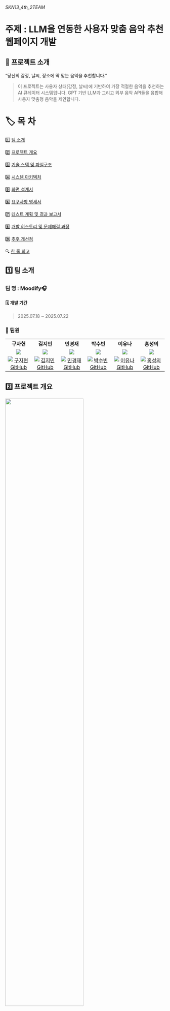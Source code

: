 ###### SKN13_4th_2TEAM
# 주제 : LLM을 연동한 사용자 맞춤 음악 추천 웹페이지 개발


## 📖 프로젝트 소개  

“당신의 감정, 날씨, 장소에 딱 맞는 음악을 추천합니다.”
>이 프로젝트는 사용자 상태(감정, 날씨)에 기반하여 가장 적절한 음악을 추천하는 AI 큐레이터 시스템입니다.
GPT 기반 LLM과 그리고 외부 음악 API들을 융합해 사용자 맞춤형 음악을 제안합니다.


# 🏷️ 목 차
1️⃣ [팀 소개](#1️⃣-팀-소개)

2️⃣ [프로젝트 개요](#2️⃣-프로젝트-개요)

3️⃣ [기술 스택 및 파일구조](#3️⃣-기술-스택)

4️⃣ [시스템 아키텍처](#4️⃣-시스템-아키텍처)

5️⃣ [화면 설계서](#5️⃣-화면-설계서)

6️⃣ [요구사항 명세서](#6️⃣-요구사항-명세서)

7️⃣ [테스트 계획 및 결과 보고서](#7️⃣-테스트-계획-및-결과-보고서)

8️⃣ [개발 히스토리 및 문제해결 과정](#8️⃣-개발-히스토리-및-문제해결-과정) 

9️⃣ [추후 개선점](#9️⃣-추후-개선점)

🔍 [한 줄 회고](#-한-줄-회고) 


## 1️⃣ 팀 소개
### 팀 명 : Moodify🎧
#### 🗓️ 개발 기간
> 2025.07.18 ~ 2025.07.22
### 👥 팀원

<table width="100%">

  <tr>
    <td align=center><b>구자현</b></td>
    <td align=center><b>김지민</b></td>
    <td align=center><b>민경재</b></td>
    <td align=center><b>박수빈</b></td>
    <td align=center><b>이유나</b></td>
    <td align=center><b>홍성의</b></td>
  </tr>
  <tr>
    <td align="center" width="16%">
      <b><img src="https://github.com/user-attachments/assets/a2e78d57-db3e-4204-9d02-fff1ab699124"/></b>
    </td>
    <td align="center" width="16%">
      <b><img src="https://github.com/user-attachments/assets/2624f7cc-db21-436d-bccd-52cede65a3b0"/></b>
    </td>
    <td align="center" width="16%">
      <b><img src="https://github.com/user-attachments/assets/2e42b141-fff2-4d56-8c44-7b00756fd814"/></b>
    </td>
    <td align="center" width="16%">
      <b><img src="https://github.com/user-attachments/assets/cc1f39e6-3496-433e-a24b-5322a69ad41d"/></b>
    <td align="center" width="16%">
      <b><img src="https://github.com/user-attachments/assets/c69f9919-6ed2-4036-b24f-bdcca4121e7d"/></b>
    <td align="center" width="16%">
      <b><img src="https://github.com/user-attachments/assets/fd9a233e-ae7e-4d89-90b6-49ba7d690bd5"/></b>
    </td>
  </tr>
  <tr>
    <td align="center" width="16%">
      <a href="https://github.com/Koojh99">
        <img src="https://img.shields.io/badge/GitHub-Koojh99-C7CDE5?logo=github" alt="구자현 GitHub"/>
      </a>
    </td>
    <td align="center" width="16%">
      <a href="https://github.com/Gogimin">
        <img src="https://img.shields.io/badge/GitHub-Gogimin-FAC8D1?logo=github" alt="김지민 GitHub"/>
      </a>
    </td>
    <td align="center" width="16%">
      <a href="https://github.com/rudwo524">
        <img src="https://img.shields.io/badge/GitHub-rudwo524-FECC99?logo=github" alt="민경재 GitHub"/>
      </a>
    </td>
    <td align="center" width="16%">
      <a href="https://github.com/subin0821">
        <img src="https://img.shields.io/badge/GitHub-subin0821-FFF2A3?logo=github" alt="박수빈 GitHub"/>
      </a>
    </td>
    <td align="center" width="16%">
      <a href="https://github.com/yunawawa">
       <img src="https://img.shields.io/badge/GitHub-yunawawa-EFE1F8?logo=github" alt="이유나 GitHub"/>
      </a>
    </td>
    <td align="center" width="16%">
      <a href="https://github.com/seonguihong">
        <img src="https://img.shields.io/badge/GitHub-seonguihong-BAD7E7?logo=github" alt="홍성의 GitHub"/>
      </a>
    </td>
  </tr>
</table>

## 2️⃣ 프로젝트 개요

<img src="./images/주제배경.png" width="70%" />

### ⭐ 프로젝트 필요성

**1. 감정 기반 음악 추천에 대한 수요 증가** <br>
현대 사용자들은 단순한 장르나 인기 순위보다 자신의 감정 상태에 어울리는 음악을 찾고자 합니다.<br>
특히, 스트레스 해소, 집중력 향상, 위로, 활력 증진 등의 목적을 가진 사용자들에게는 심리적 맥락에 맞는 음악 추천이 더욱 중요해지고 있습니다.

>❝ 나의 기분에 맞는 노래를 추천해주는 서비스는 없을까? ❞
❝ 지금 이 순간에 딱 맞는 음악이 듣고 싶어. ❞

**2. 기존 음악 추천의 한계**

| 기존 방식         | 한계점                                                       |
|------------------|-------------------------------------------------------------|
| 협업 필터링 기반    | 과거 청취 이력에 의존, 감정이나 현재 상황 같은 맥락 정보를 반영하기 어려움        |
| 장르 중심 추천      | 상황(예: 날씨, 위치, 기분) 등 외부 요인을 고려하지 못함                          |
| 무작위 큐레이션     | 추천 신뢰도가 낮아 사용자 만족도와 몰입도가 떨어질 수 있음                        |
<br>

**3. 정서적/환경적 맥락 인식의 필요성**
<br>
  음악은 사용자 감정과 밀접하게 연결된 콘텐츠입니다.<br>
   하지만 현재 대부분의 플랫폼은 정서적 맥락(예: 우울함, 설렘, 혼자 있는 시간)이나 환경적 요인(날씨, 위치 등)을 고려하지 않고 있습니다.

>본 프로젝트는 이러한 정서적 공감 기반 추천을 통해 사용자 경험(UX)을 한층 향상시키고자 합니다.
<br>

**4. 생성형 AI 기술을 활용한 차별화된 접근**
<br>
 최근 GPT 기반 생성형 AI는 사용자의 상태를 정밀하게 분석하고 자연스러운 언어로 추천 이유를 설명할 수 있습니다.

>본 프로젝트는 GPT와 결합하여 단순한 추천을 넘어 "이 음악이 당신에게 어울리는 이유"까지 설명하는 추천 시스템을 구현합니다.
<br>

### 🎯 프로젝트 목표

| 목표 항목             | 설명                                                              |
|----------------------|-------------------------------------------------------------------|
| 감정/날씨/위치 해석      | 사용자 입력을 기반으로 정서적·환경적 맥락을 LLM이 해석하도록 설계             |
| LLM 응답 생성           | 유사 곡 정보를 바탕으로 GPT가 자연어로 곡 추천과 설명을 생성                  |
| 감정 태그 자동화         | Last.fm 및 LLM을 활용해 곡별 감정 태그를 자동 수집 및 보완                   |
| 미리듣기 링크 연결        | Spotify/YouTube API를 이용해 실제 재생 가능한 트랙 링크 제공                 |



<hr>

## 3️⃣ 기술 스택 및 파일 구조
| 항목                | 내용 |
|---------------------|------|
| **Frontend**        |![HTML](https://img.shields.io/badge/-HTML5-E34F26?logo=html5&logoColor=white) ![JavaScript](https://img.shields.io/badge/-JavaScript-F7DF1E?logo=javascript&logoColor=black)  ![CSS](https://img.shields.io/badge/CSS-1572B6?&logo=css3&logoColor=white)|
| **Backend**         |![Django](https://img.shields.io/badge/-Django-092E20?logo=django&logoColor=white) ![Bootstrap](https://img.shields.io/badge/-Bootstrap-7952B3?logo=bootstrap&logoColor=white)|
| **Language**        | ![Python](https://img.shields.io/badge/-Python-3776AB?logo=python&logoColor=white) |
| **Development**     | ![VS Code](https://img.shields.io/badge/-VS%20Code-007ACC?logo=visual-studio-code&logoColor=white) |
| **Crawler**         | ![BeautifulSoup](https://img.shields.io/badge/-BeautifulSoup-4B8BBE?logo=python&logoColor=white) ![Selenium](https://img.shields.io/badge/-Selenium-43B02A?logo=selenium&logoColor=white) |
| **Embedding**       |![openai](https://img.shields.io/badge/-openai-412991?logo=openai&logoColor=white)|
| **LLM Model**       | ![gpt-4.1](https://img.shields.io/badge/gpt--4o--mini-4B91FF?logo=openai&logoColor=white) |
| **server**          | ![AWS EC2](https://img.shields.io/badge/AWS%20EC2-232F3E?logo=amazonaws&logoColor=white) ![Gunicorn](https://img.shields.io/badge/Gunicorn-499848?logo=gunicorn&logoColor=white) ![Nginx](https://img.shields.io/badge/Nginx-009639?logo=nginx&logoColor=white) |
| **Collaboration Tool** | ![Git](https://img.shields.io/badge/Git-F05032?logo=git&logoColor=white) ![Notion](https://img.shields.io/badge/Notion-000000?logo=notion&logoColor=white) |
| **API 활용** | ![OpenWeather](https://img.shields.io/badge/OpenWeather_API-FF9900?&logoColor=white) |

## 📁 프로젝트 폴더 구조

```
SKN13_4th_2team:
├─.ipynb_checkpoints
├─accounts
├─bot
├─chatbot
├─faq
├─forum
├─home
├─images
├─locale
├─media
├─music_project
├─mypage
├─scripts
├─search
├─static
└─templates

```


<hr>

## 4️⃣ 시스템 아키텍처

<img src="./images/시스템 아키텍쳐.jpeg" width="100%" />

### 1. 개발 및 배포
소스코드는 GitHub에 관리되며, 코드 푸시 시 GitHub Actions를 통해 자동으로 AWS EC2 서버에 배포됩니다. 이를 통해 지속적인 통합 및 배포(CI/CD) 파이프라인을 구성하여 안정적인 운영 환경을 유지합니다.

### 2. 서버 인프라
애플리케이션 서버는 Amazon EC2 인스턴스에서 실행되며, 요청 처리 성격에 따라 다음 두 가지 서버 게이트웨이를 사용합니다:

- Gunicorn: 일반 HTTP 요청(WGI 기반) 처리 담당

- Daphne: WebSocket 기반 실시간 통신(ASGI 기반) 처리 담당

이들 서버는 Nginx 리버스 프록시를 통해 트래픽을 분산 처리하며, 정적 파일 처리와 보안 강화를 수행합니다.

### 3. 백엔드

백엔드는 Python 기반 Django 프레임워크로 구현되어 있으며, 사용자 인증/관리, 추천 시스템 로직, 실시간 채팅 처리를 담당합니다.
데이터베이스는 SQLite를 사용 중이나, 향후 운영환경에서는 MySQL 또는 PostgreSQL로 전환이 권장됩니다.

### 4. 외부 API 연동
사용자의 입력과 환경 정보에 따라 다음과 같은 외부 API들을 실시간으로 호출하여 음악을 추천합니다:

- 🎧 Spotify API (Spotipy 라이브러리 사용): 음악 검색 및 앨범/트랙 정보 수집

- 🎵 Last.fm API: 음악 관련 메타데이터 분석 및 유사 아티스트 추천

- ☀️ OpenWeather API: 현재 위치 기반 날씨 정보 수집

- 🤖 OpenAI API: 사용자 메시지를 분석하여 자연어 기반 추천 응답 생성

### 5. LLM 연동
OpenAI API를 통해 GPT 기반 모델을 호출하여, 사용자 입력을 바탕으로 자연어 응답을 생성합니다.

<hr>

## 5️⃣ 화면 설계서

<img src="./images/Slide1.png" width="100%" />
<img src="./images/Slide2.jpg" width="100%" />
<img src="./images/Slide3.jpg" width="100%" />
<img src="./images/Slide4.jpg" width="100%" />
<img src="./images/Slide5.jpg" width="100%" />
<img src="./images/Slide6.jpg" width="100%" />
<img src="./images/Slide7.jpg" width="100%" />
<img src="./images/Slide8.jpg" width="100%" />
<img src="./images/Slide9.jpg" width="100%" />

<hr>

## 6️⃣ 요구사항 명세서

### 🎧 **Moodify 기능 요구사항 (Functional Requirements)**

| 번호   | 기능명         | 설명                                               | 중요도 |
| ---- | ----------- | ------------------------------------------------ | --- |
| F-01 | 감정 입력 기능    | 사용자 감정을 자유롭게 텍스트로 입력하거나 사전 정의된 감정 선택지를 제공        | ★★★ |
| F-02 | 날씨 정보 수집    | 현재 위치의 날씨를 OpenWeather API로 자동 수집 (맑음/흐림/비/눈 등)  | ★★★ |
| F-03 | 감정 기반 추천    | 감정에 기반한 무드/장르 매핑 또는 GPT reasoning을 통한 Spotify 추천 | ★★★ |
| F-04 | 날씨 기반 추천    | 날씨에 맞춘 무드 매핑으로 Spotify 음악 추천                     | ★★★ |
| F-05 | 곡 미리 듣기     | preview\_url이 있는 곡의 30초 미리 듣기 제공                 | ★★  |
| F-06 | 장르 선택 기능    | 사용자 선호 장르 입력 시 추천 알고리즘에 반영                       | ★★  |
| F-07 | 추천 이유 표시    | 추천된 곡 옆에 자연어로 추천 근거 설명 표시                        | ★★  |
| F-08 | 로그인/소셜 로그인  | Django 기본 인증 + Google OAuth2 연동, 개인화 기능 연계       | ★★★ |
| F-09 | FAQ 제공      | 크롤링 또는 CSV 기반의 FAQ 검색 및 카테고리별 정리                 | ★   |
| F-10 | 재생목록 생성     | 곡을 모아 개인 재생목록 생성. 이름/설명 입력 또는 자동 생성 지원           | ★★  |
| F-11 | 재생목록 수정/삭제  | 재생목록의 곡 추가/삭제, 이름 변경 및 목록 삭제                     | ★★  |
| F-12 | 재생 이력 조회    | 마이페이지에서 추천/재생 이력을 표 또는 그래프로 조회                   | ★   |
| F-13 | 음악 검색 기능    | 제목/아티스트/앨범명 등으로 Spotify 곡 검색 및 미리듣기/추가/상세 기능 제공  | ★★  |
| F-14 | 검색 결과 재생목록  | 검색한 곡을 새 재생목록으로 저장                               | ★   |
| F-15 | 곡/플레이리스트 공유 | 포럼을 통해 나의 재생목록 공유                                | ★★  |
| F-16 | 관리자 기능      | FAQ/플레이리스트/추천로직/유저관리 백오피스 제공                     | ★★  |

### ⚙️ **Moodify 비기능 요구사항 (Non-Functional Requirements)**

| 번호   | 항목       | 설명                                                 | 중요도 |
| ---- | -------- | -------------------------------------------------- | --- |
| N-01 | 웹 기반 UI  | PC/모바일 브라우저 대응 반응형 웹 (Django + Tailwind/Bootstrap) | ★★★ |
| N-02 | 응답 시간    | 추천/검색 평균 응답 시간 5초 이내                               | ★★★ |
| N-03 | API 안정성  | 외부 API 호출 실패 시 fallback 메시지 제공                     | ★★★ |
| N-04 | 접근 제어    | 비로그인 사용자는 추천/이력/마이페이지 접근 제한                        | ★★★ |
| N-05 | 확장 가능성   | 음성/사진 기반 감정 분석, AI 추천 등 향후 기능 쉽게 추가 가능한 구조         | ★★  |
| N-06 | 유지보수 용이성 | 앱/모듈 구조화, 주석/문서화 정책 유지                             | ★★  |
| N-07 | 오픈소스 준수  | Spotify, OpenWeather API 등 라이선스 표기 준수              | ★★  |
| N-08 | 서비스 안정성  | 장애/트래픽 증가 대응 위한 재시도 및 이중화 고려                       | ★★  |
| N-09 | 웹 접근성    | 색상 대비, 폰트 크기, 키보드 내비게이션 등 접근성 기준 충족                | ★   |

<hr>


## 7️⃣  테스트 계획 및 결과 보고서
### 테스트 계획 및 결과 보고서
테스트 기간 : 2025.07.22

### ✅ 테스트 범위 항목 및 시나리오


#### (1) 음악 추천 chatbot 테스트 케이스
| ID   | 이름                     | 입력 데이터                 | 전제조건        | 기대 결과                                               | 실제 결과                                            | Pass 여부 |
|------|--------------------------|------------------------------|------------------|----------------------------------------------------|--------------------------------------------------|-----------|
| TC01 | 감정 기반 추천 테스트   | 행복할 때 듣기 좋은 노래 추천해줘.                | OpenAI & Last.fm API 정상 작동 | 행복이라는 감정에 대응하는 추천 리스트 출력 |    행복한 분위기의 팝 장르 곡 5곡 추천,<br> 감정과 일치  &nbsp;&nbsp;&nbsp;&nbsp;     | Pass         |
| TC02 | 날씨 기반 추천 테스트   | 서울날씨에 듣기 좋은 노래 추천해줘.       | 날씨 API, OpenAI, Last.fm API 정상 작동 | 현재 날씨에 대응하는 감정 기반 추천 리스트 출력 |      날씨 API를 통해 입력받은 "흐림" 정보를 기반으로, 흐림과 연관된 감정 태그에 맞는 잔잔한 분위기의 곡 5곡(Tenerife Sea, Words 등)이 추천됨.| Pass|
| TC03 | 감정+장르 조건부 추천 테스트 | 우울할 때 듣기 좋은 케이팝 노래 추천해줘.               | OpenAI & Last.fm API 정상 작동 | 우울한 분위기의 케이팝 노래 리스트 추천 |   우울한 분위기의 노래는 추천되었으나, 케이팝 장르 조건은 반영되지 않음        |    Fail       |
| TC04 | 날씨 + 감정 기반 추천 테스트        | 현재 서울 날씨에 듣기 좋은 신나는 노래 추천 요청 | 날씨 API, OpenAI, Last.fm 정상 작동 |  흐림 날씨에 맞는 신나는 분위기의 노래 추천     | 다양한 장르의 곡 5곡 추천되었으나, 일부 곡은 신나는 분위기와 관련성이 낮음       | Fail |
| TC05 | 잘못된 감정 입력 테스트    | @#&*!          | OpenAI & Last.fm API 정상 작동 | 유효하지 않은 감정 입력으로 인해 에러 메시지 발생 |    에러 메시지 출력       | Pass           |


#### (2) 사용자 인증 기능 테스트
| ID   | 이름                     | 입력 데이터                 | 전제조건        | 기대 결과                                | 실제 결과 | Pass<br>여부 |
|------|--------------------------|------------------------------|------------------|-----------------------------------------|-----------|-----------|
| TC01 | 정상 회원가입 테스트    | ID: admin<br>PW:1234    | 계정 활성화 상태 | 중복 계정 없음 | 회원가입 성공 및 로그인 가능          |   Pass        |
| TC02 | 잘못된 비밀번호 테스트   | ID: admin<br>PW:wrongpass   | 계정 활성화 상태 | "올바른 사용자 이름와/과 비밀번호를 입력하십시오." 메시지 출력     |    기대 메시지 출력 및 로그인 불가     |  Pass         |
| TC03 | 비밀번호 재설정 요청 성공 테스트 | 아이디/비번 찾기     | 사용자 계정 존재 | 이메일 발송 완료  |    비밀번호 재설정 후 로그인 가능                         |  Pass         |
| TC04 | 비밀번호 누락 테스트     | ID: admin<br>PW: (빈값)       | 사용자 계정 존재 | 입력 메시지 출력   |  비밀번호 입력창에 입력 요청 팝업         |   Pass  |
| TC05 | ID 누락 테스트           | ID: (빈값)<br>PW:1234    | 사용자 계정 존재              | 입력 메시지 출력     |  ID 입력창에 입력 요청 팝업         |     Pass      |

#### (3) 음악 서비스 연동 테스트
| ID   | 이름                     | 입력 데이터                 |전제조건                   | 기대 결과                                | 실제 결과 | Pass<br>여부 |
|------|--------------------------|------------------------------|----------------------------------|-----------------------------------------|-----------|-----------|
| TC01 | 추천된 곡 플레이리스트 추가 테스트 | 추천된 곡 중 1곡 선택 → 내 플레이리스트에 추가 | 로그인 상태   |나의 플레이리스트에 정상적으로 추가| 기대 결과 만족       |   Pass        |
| TC02 | 검색 후 곡 추가 테스트  |검색어: 'bts'  | 로그인 상태 | 검색 결과 중, 'bts-butter' 플레이리스트에 추가    |   기대 결과 만족    |  Pass         |
| TC03 | 포럼에 플레이리스트 공유 테스트 | 저장할 플레이리스트, 제목, 소개글 작성 후, 공유하기 클릭 | 로그인 상태 |  포럼 공간에 나의 플레이리스트 추가     | 기대 결과 만족  |  Pass         |
| TC04 | 포럼 공유 플레이리스트 조회 테스트 | 다른 사용자가 공유한 플레이리스트 보기 | 포럼 활성화 | 다른 사용자의 공유 플레이리스트가 조회됨    |  기대 결과 만족         | Pass          |

### ✅ 테스트 결과 요약
#### (1) 음악 추천 chatbot 테스트 케이스 결과 
**목적** : 사용자의 감정 입력 및 날씨 정보를 기반으로 OpenAI와 Last.fm API를 활용하여 추천 곡을 제공하는 기능의 정상 동작 여부 및 추천 품질을 검증 <br> 

**핵심 결과 요약** 
- 감정 기반 추천과 날씨 기반 추천은 정상적으로 추천 리스트가 출력됨
- 잘못된 감정 입력 시 예외 처리 및 에러 메시지는 정상적으로 작동


**주요 개선 포인트**
- 감정 + 장르 조건의 경우, 감정은 인식되었으나 **장르 필터링 미적용**으로 Fail.  **감정 + 장르 필터링 로직 강화 필요**
- 날씨 기반 + 감정 기반 추천에서는 일부 추천 곡이 요청한 분위기와 일치하지 않아 **추천 품질 개선 필요**

#### (2) 사용자 인증 기능 테스트 케이스 결과 
**목적** : 회원가입, 로그인, 비밀번호 찾기 등 사용자 인증 관련 기능의 정상 작동 여부와 보안 처리를 검증<br>

**핵심 결과 요약**
- 정상적인 회원가입과 로그인 기능은 모두 성공
- 잘못된 비밀번호 입력, ID 또는 비밀번호 누락 시에도 **정상적으로 예외 처리**됨
- 비밀번호 찾기 기능은 이메일을 통한 재설정 메일 정상 발송 및 비밀번호 변경 후 로그인 가능

#### (3) 음악 서비스 연동 테스트 케이스 결과
**목적** :  추천된 곡의 플레이리스트 추가, 검색 후 곡 추가, 포럼 공유 및 조회 기능의 정상 작동 여부를 검증<br>

**핵심 결과 요약** 
- 추천된 곡을 플레이리스트에 추가하는 기능 정상 동작 
- 검색 기능을 통한 곡 추가도 정상 수행
- 포럼에 플레이리스트를 공유하고, 다른 사용자의 공유 리스트를 조회하는 기능도 모두 기대한 대로 작동
<hr>

## 8️⃣ 개발 히스토리 및 문제해결 과정




### 1. Kaggle 데이터셋 기반 추천 시스템 구현
- **설명:**  
  - Kaggle 공개 음악 데이터를 이용해 초기 추천 시스템 개발
- **문제점:**  
  - 데이터가 한정적  
  - 최신 음악 반영 불가  
- **결과:**  
  → 실제 서비스 활용성 한계



### 2. 가사 데이터 크롤링 및 감정분석 모델 기반 음악 추천 시도
- **설명:**  
  - 외부 가사 사이트에서 곡의 가사 데이터를 크롤링하여  
    감정(기쁨, 슬픔 등) 레이블링 후  
    직접 감정분석 모델을 학습 및 적용  
  - 감정분석 결과를 기반으로  
    사용자 감정에 맞는 음악 추천 기능을 개발 시도
- **문제점:**  
  - 가사 데이터 크롤링 과정에서  
    저작권 및 법적 이슈 발생  
  - 학습 데이터 및 모델 서비스의 배포에 제약  
- **결과:**  
  → 저작권 문제로 인해 실제 서비스에는 적용하지 못함

---

### 3. Spotify API 연동 음악 검색 기능
- **설명:**  
  - Spotify API를 활용해 실시간 곡 검색/추천 기능 구현
- **문제점:**  
  - 감정(기분) 기반 검색 미지원  
  - 추천 결과 신뢰성 낮음  
- **결과:**  
  → 사용자 만족도 저하

---

### 4. Last.fm API 태그 기반 검색 기능 도입
- **설명:**  
  - Last.fm API에서 제공하는 태그(감정/장르 등) 활용한 곡 추천 기능 추가
- **문제점:**  
  - 여러 태그 입력 시 일부만 반영  
  - 검색 결과 일관성 부족  
- **결과:**  
  → 복합 조건 추천 품질 한계

---

### 5. 태그 교집합 기반(AND) 필터링 로직 개선
- **설명:**  
  - 각 태그별 곡 리스트를 받아온 후  
    여러 태그의 **교집합(AND)** 만 추려내는 방식 도입
- **개선:**  
  - 사용자가 입력한 모든 태그 만족 곡만 추천
- **결과:**  
  → 맞춤형 추천 정확도 및 일관성 향상

---

### 6. 지역/날씨 기반 음악 추천 기능 추가
- **설명:**  
  - 외부 날씨 API와 연동, 지역/날씨별 맞춤 음악 추천 기능 구현  
  - (예: “맑음” “비” “눈” 등 날씨 상황별 자동 태그 매핑)
- **의의:**  
  - 사용자 니즈(날씨별 음악 추천) 반영  
  - 상황에 어울리는 음악 경험 제공  
- **결과:**  
  → 실시간/상황 맞춤 추천 서비스 완성


## 9️⃣ 추후 개선점

1. **검색 결과 품질 향상 및 추천 이유 설명**
   - 현재 검색 결과가 다소 산만하게 출력되는 문제를 개선하기 위해  
     LLM(대형 언어 모델)을 추가로 활용하여  
     - 사용자 쿼리와 추천 음악 5곡을 함께 입력
     - 각 추천곡에 대한 **추천 이유**까지 자연어로 반환  
   - 사용자는 더 신뢰도 높고 이해하기 쉬운 추천 경험을 제공받을 수 있음

2. **복합 조건(날씨+장르/분위기) 기반 추천 기능**
   - 기존에는 각기능.이 각각 따로 동작 
     - 날씨 기반 추천  
     - 장르/분위기 기반 추천   
   - 앞으로는 두 조건을 **동시에 입력**하여도 
     (예: “비 오는 날 케이팝)
     상황과 취향 모두 반영된 맞춤 추천 가능하도록 기능 개선

3. **청취 이력 및 추천 음악 저장 기능**
   - 사용자의 청취 이력, 생성한 플레이리스트, 추천받은 음악 정보를  
     **CSV 파일로 내보내기(export)** 지원  
   - 데이터 관리, 복원, 외부 분석 등 다양한 활용 가능

---


<hr>

## 🔍 한 줄 회고
| 팀원   | 한 줄 회고 내용 |
|--------|----------------|
| **구자현** |이번 프로젝트는 초기에 개발구현 과정에서 설정했던 api를 이용하여 음원특성을 가져오는 과정이 뜻하지않게 막혀서 제대로 구현하지 못한 부분이 있어 많이 아쉬움이 남는 프로젝트로 기억이 될거같습니다.        |
| **김지민** |음악의 특성을 긁어오는 과정에서 벽에 부딛히긴 했지만, 이번 기회로 다양한 API 사용법에 대해서도 접해보고 장고를 이용해서 웹사이트 구축도 해보면서 많은것을 배운것 같습니다 👀👀 최종 프로젝트에서도 배운것들 최대한 활용해서 좋은 결과물을 도출해보겠슴다 😙|
| **민경재** |사용하고자 했던 api가 막혀서 난관에 부딛혔지만 팀원들 덕분에 잘 마무리 할 수 있었습니다 ㅎㅎ 서버 배포 하는 부분이 어려워서 따로 공부해야할것같습니다 ㅠㅠ|
| **박수빈** |처음에 주제를 선정하고 구현하려고 하고자 했던 부분들이 데이터를 구하는데에 어려움이 있어 구현하는데 한계가 있었지만 팀원들과 함께 해결방안을 찾아가고 부딪히는 과정에서 많이 배웠습니다. <br> 팀원들 덕분에 즐겁게 잘 마무리할 수 있었어요 감사합니다!! ^오^          |
| **이유나** | 데이터 활용에서부터 한계를 느꼈지만 팀원들 덕에 프로젝트를 잘 완성한 것 같아서 기분이 좋습니다~! 모두들 감사해요 😊 |
| **홍성의** | 초반에 기획단계에 생각했던게 무너졌지만 최종적으로 나쁘지않게 완성한것 같습니다. |

